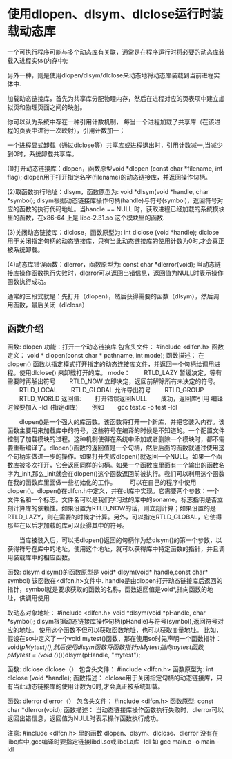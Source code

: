 # 使用dlopen、dlsym、dlclose运行时装载动态库

一个可执行程序可能与多个动态库有关联，通常是在程序运行时将必要的动态库装载入进程实体(内存中);

另外一种，则是使用dlopen/dlsym/dlclose来动态地将动态库装载到当前进程实体中.

加载动态链接库，首先为共享库分配物理内存，然后在进程对应的页表项中建立虚拟页和物理页面之间的映射。

你可以认为系统中存在一种引用计数机制， 每当一个进程加载了共享库（在该进程的页表中进行一次映射），引用计数加一；

一个进程显式卸载（通过dlclose等）共享库或进程退出时，引用计数减一,当减少到0时，系统卸载共享库。

(1)打开动态链接库：dlopen，函数原型void *dlopen (const char *filename, int flag); dlopen用于打开指定名字(filename)的动态链接库，并返回操作句柄。

(2)取函数执行地址：dlsym，函数原型为: void *dlsym(void *handle, char *symbol); dlsym根据动态链接库操作句柄(handle)与符号(symbol)，返回符号对应的函数的执行代码地址。当handle == NULL 时，获取进程已经加载的系统模块里的函数，在x86-64 上是 libc-2.31.so 这个模块里的函数.

(3)关闭动态链接库：dlclose，函数原型为: int dlclose (void *handle); dlclose用于关闭指定句柄的动态链接库，只有当此动态链接库的使用计数为0时,才会真正被系统卸载。

(4)动态库错误函数：dlerror，函数原型为: const char *dlerror(void); 当动态链接库操作函数执行失败时，dlerror可以返回出错信息，返回值为NULL时表示操作函数执行成功。

通常的三段式就是：先打开（dlopen），然后获得需要的函数（dlsym），然后调用函数，最后关闭（dlclose）


## 函数介绍
函数: dlopen
功能：打开一个动态链接库 
包含头文件： #include <dlfcn.h> 
函数定义： void * dlopen(const char * pathname, int mode); 
函数描述： 在dlopen() 函数以指定模式打开指定的动态连接库文件，并返回一个句柄给调用进程。使用dlclose() 来卸载打开的库。 
mode：
　　RTLD_LAZY 暂缓决定，等有需要时再解出符号
　　RTLD_NOW 立即决定，返回前解除所有未决定的符号。 
　　RTLD_LOCAL
　　RTLD_GLOBAL 允许导出符号
　　RTLD_GROUP
　　RTLD_WORLD
返回值: 
　　打开错误返回NULL 
　　成功，返回库引用 
编译时候要加入 -ldl (指定dl库) 
　　例如 
　　gcc test.c -o test -ldl

　　dlopen()是一个强大的库函数。该函数将打开一个新库，并把它装入内存。该函数主要用来加载库中的符号，这些符号在编译的时候是不知道的。一个配置文件控制了加载模块的过程。这种机制使得在系统中添加或者删除一个模块时，都不需要重新编译了。dlopen()函数的返回值是一个句柄，然后后面的函数就通过使用这个句柄来做进一步的操作。如果打开失败dlopen()就返回一个NULL。如果一个函数库被多次打开，它会返回同样的句柄。如果一个函数库里面有一个输出的函数名字为_init,那么_init就会在dlopen()这个函数返回前被执行。我们可以利用这个函数在我的函数库里面做一些初始化的工作。
　　可以在自己的程序中使用 dlopen()。dlopen()在dlfcn.h中定义，并在dl库中实现。它需要两个参数：一个文件名和一个标志。文件名可以是我们学习过的库中的soname。标志指明是否立刻计算库的依赖性。如果设置为RTLD_NOW的话，则立刻计算；如果设置的是RTLD_LAZY，则在需要的时候才计算。另外，可以指定RTLD_GLOBAL，它使得那些在以后才加载的库可以获得其中的符号。

　　当库被装入后，可以把dlopen()返回的句柄作为给dlsym()的第一个参数，以获得符号在库中的地址。使用这个地址，就可以获得库中特定函数的指针，并且调用装载库中的相应函数。


函数: dlsym
dlsym()的函数原型是 void* dlsym(void* handle,const char* symbol) 该函数在<dlfcn.h>文件中.
handle是由dlopen打开动态链接库后返回的指针，symbol就是要求获取的函数的名称，函数返回值是void*,指向函数的地址，供调用使用

取动态对象地址：
#include <dlfcn.h>
void *dlsym(void *pHandle, char *symbol);
dlsym根据动态链接库操作句柄(pHandle)与符号(symbol),返回符号对应的地址。
使用这个函数不但可以获取函数地址，也可以获取变量地址。
比如，假设在so中定义了一个void mytest()函数，那在使用so时先声明一个函数指针：void(*pMytest)(),然后使用dlsym函数将函数指针pMytest指向mytest函数,
pMytest = (void (*)())dlsym(pHandle, "mytest");


函数: dlclose
dlclose（） 包含头文件： #include <dlfcn.h> 
函数原型为: int dlclose (void *handle); 
函数描述： dlclose用于关闭指定句柄的动态链接库，只有当此动态链接库的使用计数为0时,才会真正被系统卸载。


函数: dlerror
dlerror（） 包含头文件： #include <dlfcn.h> 
函数原型: const char *dlerror(void); 
函数描述： 当动态链接库操作函数执行失败时，dlerror可以返回出错信息，返回值为NULL时表示操作函数执行成功。


注意: #include <dlfcn.h> 里的函数 dlopen、dlsym、dlclose、dlerror 没有在libc库中,gcc编译时要指定链接libdl.so或libdl.a库 -ldl
如 gcc main.c -o main -ldl
